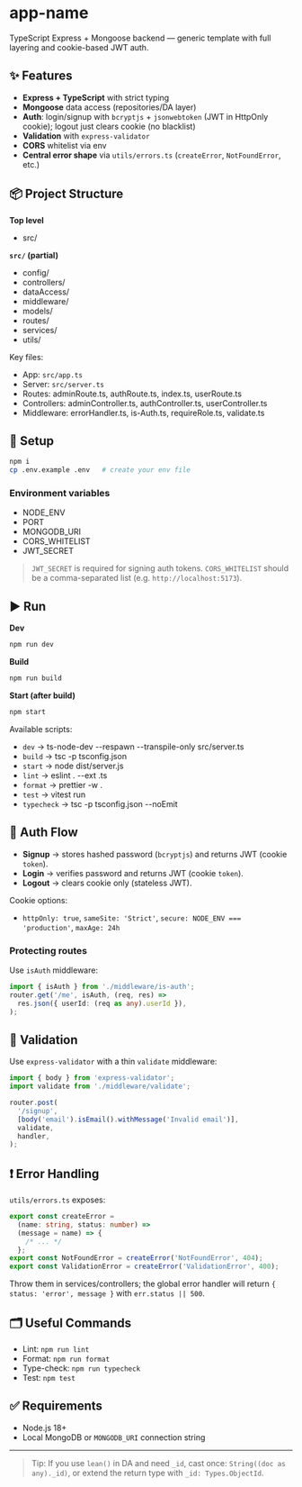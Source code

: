 # app-name

TypeScript Express + Mongoose backend — generic template with full layering and cookie-based JWT auth.

## ✨ Features

- **Express + TypeScript** with strict typing
- **Mongoose** data access (repositories/DA layer)
- **Auth**: login/signup with `bcryptjs` + `jsonwebtoken` (JWT in HttpOnly cookie); logout just clears cookie (no blacklist)
- **Validation** with `express-validator`
- **CORS** whitelist via env
- **Central error shape** via `utils/errors.ts` (`createError`, `NotFoundError`, etc.)

## 📦 Project Structure

**Top level**

- src/

**`src/` (partial)**

- config/
- controllers/
- dataAccess/
- middleware/
- models/
- routes/
- services/
- utils/

Key files:

- App: `src/app.ts`
- Server: `src/server.ts`
- Routes: adminRoute.ts, authRoute.ts, index.ts, userRoute.ts
- Controllers: adminController.ts, authController.ts, userController.ts
- Middleware: errorHandler.ts, is-Auth.ts, requireRole.ts, validate.ts

## 🔧 Setup

```bash
npm i
cp .env.example .env   # create your env file
```

### Environment variables

- NODE_ENV
- PORT
- MONGODB_URI
- CORS_WHITELIST
- JWT_SECRET

> `JWT_SECRET` is required for signing auth tokens.
> `CORS_WHITELIST` should be a comma-separated list (e.g. `http://localhost:5173`).

## ▶️ Run

**Dev**

```bash
npm run dev
```

**Build**

```bash
npm run build
```

**Start (after build)**

```bash
npm start
```

Available scripts:

- `dev` → ts-node-dev --respawn --transpile-only src/server.ts
- `build` → tsc -p tsconfig.json
- `start` → node dist/server.js
- `lint` → eslint . --ext .ts
- `format` → prettier -w .
- `test` → vitest run
- `typecheck` → tsc -p tsconfig.json --noEmit

## 🧩 Auth Flow

- **Signup** → stores hashed password (`bcryptjs`) and returns JWT (cookie `token`).
- **Login** → verifies password and returns JWT (cookie `token`).
- **Logout** → clears cookie only (stateless JWT).

Cookie options:

- `httpOnly: true`, `sameSite: 'Strict'`, `secure: NODE_ENV === 'production'`, `maxAge: 24h`

### Protecting routes

Use `isAuth` middleware:

```ts
import { isAuth } from './middleware/is-auth';
router.get('/me', isAuth, (req, res) =>
  res.json({ userId: (req as any).userId }),
);
```

## 🧪 Validation

Use `express-validator` with a thin `validate` middleware:

```ts
import { body } from 'express-validator';
import validate from './middleware/validate';

router.post(
  '/signup',
  [body('email').isEmail().withMessage('Invalid email')],
  validate,
  handler,
);
```

## ❗ Error Handling

`utils/errors.ts` exposes:

```ts
export const createError =
  (name: string, status: number) =>
  (message = name) => {
    /* ... */
  };
export const NotFoundError = createError('NotFoundError', 404);
export const ValidationError = createError('ValidationError', 400);
```

Throw them in services/controllers; the global error handler will return `{ status: 'error', message }` with `err.status || 500`.

## 🗂 Useful Commands

- Lint: `npm run lint`
- Format: `npm run format`
- Type-check: `npm run typecheck`
- Test: `npm test`

## ✅ Requirements

- Node.js 18+
- Local MongoDB or `MONGODB_URI` connection string

---

> Tip: If you use `lean()` in DA and need `_id`, cast once: `String((doc as any)._id)`, or extend the return type with `_id: Types.ObjectId`.
